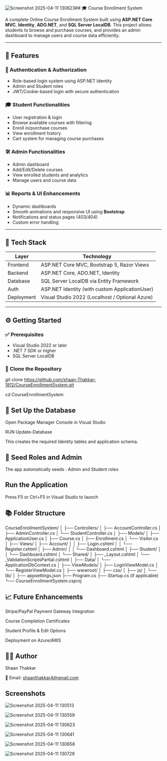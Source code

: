 ![Screenshot 2025-04-11 130623](https://github.com/user-attachments/assets/e0cc9b85-dba9-4eef-a53d-c90febe20d76)## 🎓 Course Enrollment System

A complete Online Course Enrollment System built using **ASP.NET Core MVC**, **Identity**, **ADO.NET**, and **SQL Server LocalDB**. This project allows students to browse and purchase courses, and provides an admin dashboard to manage users and course data efficiently.

---

## 🚀 Features

### 👤 Authentication & Authorization
- Role-based login system using ASP.NET Identity
- Admin and Student roles
- JWT/Cookie-based login with secure authentication

### 🎓 Student Functionalities
- User registration & login
- Browse available courses with filtering
- Enroll in/purchase courses
- View enrollment history
- Cart system for managing course purchases

### 🛠 Admin Functionalities
- Admin dashboard
- Add/Edit/Delete courses
- View enrolled students and analytics
- Manage users and course data

### 📊 Reports & UI Enhancements
- Dynamic dashboards
- Smooth animations and responsive UI using **Bootstrap**
- Notifications and status pages (403/404)
- Custom error handling

---

## 🧰 Tech Stack

| Layer         | Technology                                |
|--------------|--------------------------------------------|
| Frontend     | ASP.NET Core MVC, Bootstrap 5, Razor Views |
| Backend      | ASP.NET Core, ADO.NET, Identity             |
| Database     | SQL Server LocalDB via Entity Framework     |
| Auth         | ASP.NET Identity (with custom ApplicationUser) |
| Deployment   | Visual Studio 2022 (Localhost / Optional Azure) |

---

## ⚙️ Getting Started

### ✅ Prerequisites

- Visual Studio 2022 or later
- .NET 7 SDK or higher
- SQL Server LocalDB

### 📁 Clone the Repository

git clone https://github.com/shaan-Thakkar-1812/CourseEnrollmentSystem.git

cd CourseEnrollmentSystem

## 🔧 Set Up the Database
Open Package Manager Console in Visual Studio

RUN
Update-Database

This creates the required Identity tables and application schema.

## 🧪 Seed Roles and Admin
The app automatically seeds : Admin and Student roles

 ## Run the Application
Press F5 or Ctrl+F5 in Visual Studio to launch

## 📚 Folder Structure

CourseEnrollmentSystem/
│
├── Controllers/
│   ├── AccountController.cs
│   ├── AdminController.cs
│   └── StudentController.cs
│
├── Models/
│   ├── ApplicationUser.cs
│   ├── Course.cs
│   ├── Enrollment.cs
│   └── Visitor.cs
│
├── Views/
│   ├── Account/
│   │   ├── Login.cshtml
│   │   └── Register.cshtml
│   ├── Admin/
│   │   └── Dashboard.cshtml
│   ├── Student/
│   │   └── Dashboard.cshtml
│   └── Shared/
│       ├── _Layout.cshtml
│       └── _ValidationScriptsPartial.cshtml
│
├── Data/
│   └── ApplicationDbContext.cs
│
├── ViewModels/
│   ├── LoginViewModel.cs
│   └── RegisterViewModel.cs
│
├── wwwroot/
│   ├── css/
│   ├── js/
│   └── lib/
│
├── appsettings.json
├── Program.cs
├── Startup.cs (if applicable)
└── CourseEnrollmentSystem.csproj

## 📈 Future Enhancements
Stripe/PayPal Payment Gateway Integration

Course Completion Certificates

Student Profile & Edit Options

Deployment on Azure/AWS

## 👨‍💻 Author
Shaan Thakkar

📧 Email: shaanthakkar4@gmail.com

## Screenshots

![Screenshot 2025-04-11 130513](https://github.com/user-attachments/assets/be793675-fd95-4857-8416-16faeeae23f0)

![Screenshot 2025-04-11 130559](https://github.com/user-attachments/assets/8ebde50d-4cbf-47ad-9c7e-d1663b4cafc9)


![Screenshot 2025-04-11 130623](https://github.com/user-attachments/assets/ce335db4-5e9a-4eae-a15f-d2e3d2f4c997)


![Screenshot 2025-04-11 130641](https://github.com/user-attachments/assets/032bd5fb-6618-447b-92af-a95239d1cd26)

![Screenshot 2025-04-11 130658](https://github.com/user-attachments/assets/f8434814-c541-4298-9f7e-fd16bfd32676)

![Screenshot 2025-04-11 130729](https://github.com/user-attachments/assets/61b9ad4c-ad4d-42b9-8807-0985df730d67)

